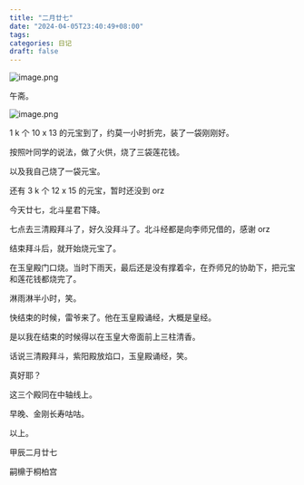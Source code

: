 ```yaml
---
title: "二月廿七"
date: "2024-04-05T23:40:49+08:00"
tags: 
categories: 日记
draft: false
---
```

![image.png](https://cdn.jsdelivr.net/gh/luo029/blogimage@main/24%200406%200615%2024.png)

午斋。

![image.png](https://cdn.jsdelivr.net/gh/luo029/blogimage@main/24%200406%200615%2037.png)

1 k 个 10 x 13 的元宝到了，约莫一小时折完，装了一袋刚刚好。

按照叶同学的说法，做了火供，烧了三袋莲花钱。

以及我自己烧了一袋元宝。

还有 3 k 个 12 x 15 的元宝，暂时还没到 orz

今天廿七，北斗星君下降。

七点去三清殿拜斗了，好久没拜斗了。北斗经都是向李师兄借的，感谢 orz

结束拜斗后，就开始烧元宝了。

在玉皇殿门口烧。当时下雨天，最后还是没有撑着伞，在乔师兄的协助下，把元宝和莲花钱都烧完了。

淋雨淋半小时，笑。

快结束的时候，雷爷来了。他在玉皇殿诵经，大概是皇经。

是以我在结束的时候得以在玉皇大帝面前上三柱清香。

话说三清殿拜斗，紫阳殿放焰口，玉皇殿诵经，笑。

真好耶？

这三个殿同在中轴线上。

早晚、金刚长寿咕咕。

以上。

甲辰二月廿七

嗣檙于桐柏宫